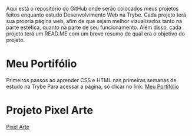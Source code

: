 Aqui está o repositório do GitHub onde serão colocados meus projetos feitos enquanto estudo Desenvolvimento Web na Trybe. 
Cada projeto terá sua propria página web, afim de que sejam melhor vizualizados tanto na parte estética, quanto na parte de seu funcionamento.
Além disso, cada projeto terá um READ.ME com um breve resumo de qual era o objetivo do projeto.


# **Meu Portifólio**

Primeiros passos ao aprender CSS e HTML nas primeiras semanas de estudo na Trybe
Para acessar a página, só clicar no link: [Meu Portifólio](https://clairpenido.github.io/)

# **Projeto Pixel Arte**

[Pixel Arte](ClairPenido.github.io/Pixels-Art-Project/)

